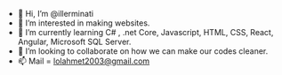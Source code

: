 - 👋 Hi, I’m @illerminati
- 👀 I’m interested in making websites. 
- 🌱 I’m currently learning C# , .net Core, Javascript, HTML, CSS, React, Angular, Microsoft SQL Server.
- 💞️ I’m looking to collaborate on how we can make our codes cleaner. 
- 📫 Mail = lolahmet2003@gmail.com

<!---
illerminati/illerminati is a ✨ special ✨ repository because its `README.md` (this file) appears on your GitHub profile.
You can click the Preview link to take a look at your changes.
--->
